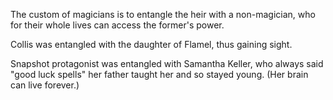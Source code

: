 The custom of magicians is to entangle the heir with a non-magician, who for their whole lives can access the former's power.  
  
Collis was entangled with the daughter of Flamel, thus gaining sight.


Snapshot protagonist was entangled with Samantha Keller, who always said "good luck spells" her father taught her and so stayed young. (Her brain can live forever.)
